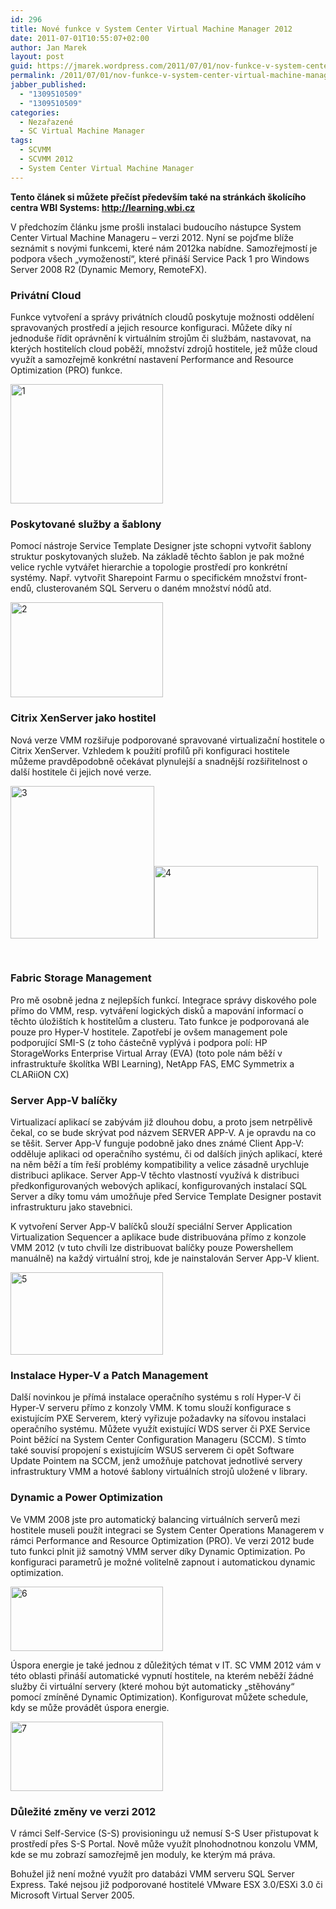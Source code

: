 ```yaml
---
id: 296
title: Nové funkce v System Center Virtual Machine Manager 2012
date: 2011-07-01T10:55:07+02:00
author: Jan Marek
layout: post
guid: https://jmarek.wordpress.com/2011/07/01/nov-funkce-v-system-center-virtual-machine-manager-2012/
permalink: /2011/07/01/nov-funkce-v-system-center-virtual-machine-manager-2012/
jabber_published:
  - "1309510509"
  - "1309510509"
categories:
  - Nezařazené
  - SC Virtual Machine Manager
tags:
  - SCVMM
  - SCVMM 2012
  - System Center Virtual Machine Manager
---
```

**Tento článek si můžete přečíst především také na stránkách školícího centra WBI Systems: <http://learning.wbi.cz>**

V předchozím článku jsme prošli instalaci budoucího nástupce System Center Virtual Machine Manageru – verzi 2012. Nyní se pojďme blíže seznámit s novými funkcemi, které nám 2012ka nabídne. Samozřejmostí je podpora všech „vymožeností“, které přináší Service Pack 1 pro Windows Server 2008 R2 (Dynamic Memory, RemoteFX).

### Privátní Cloud

Funkce vytvoření a správy privátních cloudů poskytuje možnosti oddělení spravovaných prostředí a jejich resource konfiguraci. Můžete díky ní jednoduše řídit oprávnění k virtuálním strojům či službám, nastavovat, na kterých hostitelích cloud poběží, množství zdrojů hostitele, jež může cloud využít a samozřejmě konkrétní nastavení Performance and Resource Optimization (PRO) funkce.

[<img style="background-image:none;border-bottom:0;border-left:0;padding-left:0;padding-right:0;display:inline;border-top:0;border-right:0;padding-top:0;" title="1" border="0" alt="1" src="http://janmarek.eu/wp-content/uploads/2011/07/1_thumb.png" width="244" height="191" />](http://janmarek.eu/wp-content/uploads/2011/07/1.png)

### Poskytované služby a šablony

Pomocí nástroje Service Template Designer jste schopni vytvořit šablony struktur poskytovaných služeb. Na základě těchto šablon je pak možné velice rychle vytvářet hierarchie a topologie prostředí pro konkrétní systémy. Např. vytvořit Sharepoint Farmu o specifickém množství front-endů, clusterovaném SQL Serveru o daném množství nódů atd.

[<img style="background-image:none;border-bottom:0;border-left:0;padding-left:0;padding-right:0;display:inline;border-top:0;border-right:0;padding-top:0;" title="2" border="0" alt="2" src="http://janmarek.eu/wp-content/uploads/2011/07/2_thumb.png" width="244" height="152" />](http://janmarek.eu/wp-content/uploads/2011/07/2.png)

### Citrix XenServer jako hostitel

Nová verze VMM rozšiřuje podporované spravované virtualizační hostitele o Citrix XenServer. Vzhledem k použití profilů při konfiguraci hostitele můžeme pravděpodobně očekávat plynulejší a snadnější rozšiřitelnost o další hostitele či jejich nové verze.

[<img style="background-image:none;border-bottom:0;border-left:0;padding-left:0;padding-right:0;display:inline;border-top:0;border-right:0;padding-top:0;margin:0;" title="3" border="0" alt="3" src="http://janmarek.eu/wp-content/uploads/2011/07/3_thumb.png" width="230" height="244" />](http://janmarek.eu/wp-content/uploads/2011/07/3.png)[<img style="background-image:none;border-bottom:0;border-left:0;padding-left:0;padding-right:0;display:inline;border-top:0;border-right:0;padding-top:0;" title="4" border="0" alt="4" src="http://janmarek.eu/wp-content/uploads/2011/07/4_thumb.png" width="262" height="116" />](http://janmarek.eu/wp-content/uploads/2011/07/4.png)

&#160;

### Fabric Storage Management

Pro mě osobně jedna z nejlepších funkcí. Integrace správy diskového pole přímo do VMM, resp. vytváření logických disků a mapování informací o těchto úložištích k hostitelům a clusteru. Tato funkce je podporovaná ale pouze pro Hyper-V hostitele. Zapotřebí je ovšem management pole podporující SMI-S (z toho částečně vyplývá i podpora polí: HP StorageWorks Enterprise Virtual Array (EVA) (toto pole nám běží v infrastruktuře školítka WBI Learning), NetApp FAS, EMC Symmetrix a CLARiiON CX)

### Server App-V balíčky

Virtualizací aplikací se zabývám již dlouhou dobu, a proto jsem netrpělivě čekal, co se bude skrývat pod názvem SERVER APP-V. A je opravdu na co se těšit. Server App-V funguje podobně jako dnes známé Client App-V: odděluje aplikaci od operačního systému, či od dalších jiných aplikací, které na něm běží a tím řeší problémy kompatibility a velice zásadně urychluje distribuci aplikace. Server App-V těchto vlastností využívá k distribuci předkonfigurovaných webových aplikací, konfigurovaných instalací SQL Server a díky tomu vám umožňuje před Service Template Designer postavit infrastrukturu jako stavebnici. 

K vytvoření Server App-V balíčků slouží speciální Server Application Virtualization Sequencer a aplikace bude distribuována přímo z konzole VMM 2012 (v tuto chvíli lze distribuovat balíčky pouze Powershellem manuálně) na každý virtuální stroj, kde je nainstalován Server App-V klient.

[<img style="background-image:none;border-bottom:0;border-left:0;padding-left:0;padding-right:0;display:inline;border-top:0;border-right:0;padding-top:0;" title="5" border="0" alt="5" src="http://janmarek.eu/wp-content/uploads/2011/07/5_thumb.png" width="244" height="132" />](http://janmarek.eu/wp-content/uploads/2011/07/5.png)

### Instalace Hyper-V a Patch Management

Další novinkou je přímá instalace operačního systému s rolí Hyper-V či Hyper-V serveru přímo z konzoly VMM. K tomu slouží konfigurace s existujícím PXE Serverem, který vyřizuje požadavky na síťovou instalaci operačního systému. Můžete využít existující WDS server či PXE Service Point běžící na System Center Configuration Manageru (SCCM). S tímto také souvisí propojení s existujícím WSUS serverem či opět Software Update Pointem na SCCM, jenž umožňuje patchovat jednotlivé servery infrastruktury VMM a hotové šablony virtuálních strojů uložené v library.

### Dynamic a Power Optimization

Ve VMM 2008 jste pro automatický balancing virtuálních serverů mezi hostitele museli použít integraci se System Center Operations Managerem v rámci Performance and Resource Optimization (PRO). Ve verzi 2012 bude tuto funkci plnit již samotný VMM server díky Dynamic Optimization. Po konfiguraci parametrů je možné volitelně zapnout i automatickou dynamic optimization. 

[<img style="background-image:none;border-bottom:0;border-left:0;padding-left:0;padding-right:0;display:inline;border-top:0;border-right:0;padding-top:0;" title="6" border="0" alt="6" src="http://janmarek.eu/wp-content/uploads/2011/07/6_thumb.png" width="244" height="103" />](http://janmarek.eu/wp-content/uploads/2011/07/6.png)

Úspora energie je také jednou z důležitých témat v IT. SC VMM 2012 vám v této oblasti přináší automatické vypnutí hostitele, na kterém neběží žádné služby či virtuální servery (které mohou být automaticky „stěhovány“ pomocí zmíněné Dynamic Optimization). Konfigurovat můžete schedule, kdy se může provádět úspora energie.

[<img style="background-image:none;border-bottom:0;border-left:0;padding-left:0;padding-right:0;display:inline;border-top:0;border-right:0;padding-top:0;" title="7" border="0" alt="7" src="http://janmarek.eu/wp-content/uploads/2011/07/7_thumb.png" width="244" height="111" />](http://janmarek.eu/wp-content/uploads/2011/07/7.png)

### Důležité změny ve verzi 2012

V rámci Self-Service (S-S) provisioningu už nemusí S-S User přistupovat k prostředí přes S-S Portal. Nově může využít plnohodnotnou konzolu VMM, kde se mu zobrazí samozřejmě jen moduly, ke kterým má práva.

Bohužel již není možné využít pro databázi VMM serveru SQL Server Express. Také nejsou již podporované hostitelé VMware ESX 3.0/ESXi 3.0 či Microsoft Virtual Server 2005.